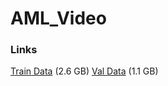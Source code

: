 # AML_Video

### Links
[Train Data](https://filedn.com/l0kNCNuXuEq70c3iUHsXxJ7/train.tar) (2.6 GB)
[Val Data](https://filedn.com/l0kNCNuXuEq70c3iUHsXxJ7/train.tar) (1.1 GB)
 

